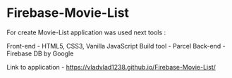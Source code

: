 # Firebase-Movie-List

For create Movie-List application was used next tools :

Front-end - HTML5, CSS3, Vanilla JavaScript
Build tool - Parcel 
Back-end - Firebase DB by Google 

Link to application - https://vladvlad1238.github.io/Firebase-Movie-List/
